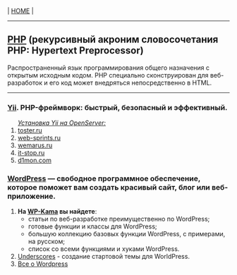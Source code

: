 <p>
  <span>| <a href="https://github.com/vik-vavilikhin/vik-vavilikhin.github.io">HOME</a> |</span>
</p>
<hr>

<h2><a href="http://php.net/">PHP</a> (рекурсивный акроним словосочетания PHP: Hypertext Preprocessor)</h2>  
<p>Распространенный язык программирования общего назначения с открытым исходным кодом. PHP специально сконструирован для веб-разработок и его код может внедряться непосредственно в HTML.</p>
<hr>

<h3><a href="https://www.yiiframework.com/">Yii</a>. PHP-фреймворк: быстрый, безопасный и эффективный.</h3>
<ol>
  <u><i>Установка Yii на OpenServer:</i></u>
  <li>
    <a href="https://toster.ru/q/170497">toster.ru</a>
  </li>
  <li>
    <a href="http://web-sprints.ru/ustanovka-yii2-na-openserver/">web-sprints.ru</a>
  </li>
  <li>
    <a href="http://wemarus.ru/yii-2/319-ustanovka-yii-na-openserver.html">wemarus.ru</a>
  </li>
  <li>
    <a href="https://it-stop.ru/razrabotka-sajtov/ustanovka-yii2-na-openserver/">it-stop.ru</a>
  </li>
  <li>
    <a href="https://d1mon.com/n/1355">d1mon.com</a>
  </li>
</ol>

<h3><a href="https://ru.wordpress.org/">WordPress</a> — свободное программное обеспечение, которое поможет вам создать красивый сайт, блог или веб-приложение.</h3>
<ol>
  <li>
    <b>На <a href="https://wp-kama.ru/">WP-Kama</a> вы найдете</b>: 
    <ul>
      <li>статьи по веб-разработке преимущественно по WordPress;</li>
      <li>готовые функции и классы для WordPress;</li>
      <li>большую коллекцию базовых функции WordPress, с примерами, на русском;</li>
      <li>список со всеми функциями и хуками WordPress.</li>
    </ul>
  </li>
  <li>
    <a href="http://underscores.me/">Underscores</a> - создание стартовой темы для WorldPress.
  </li>
  <li>
    <a href="http://wpnews.ru/">Все о Wordpress</a>
  </li>
</ol>